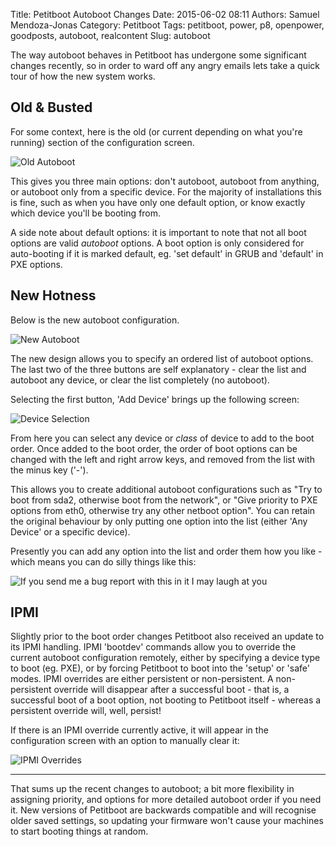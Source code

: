 Title: Petitboot Autoboot Changes
Date: 2015-06-02 08:11
Authors: Samuel Mendoza-Jonas
Category: Petitboot
Tags: petitboot, power, p8, openpower, goodposts, autoboot, realcontent
Slug: autoboot

The way autoboot behaves in Petitboot has undergone some significant changes recently, so in order to ward off any angry emails lets take a quick tour of how the new system works.

## Old & Busted

For some context, here is the old (or current depending on what you're running) section of the configuration screen.

![Old Autoboot][00]

This gives you three main options: don't autoboot, autoboot from anything, or autoboot only from a specific device. For the majority of installations this is fine, such as when you have only one default option, or know exactly which device you'll be booting from.

A side note about default options: it is important to note that not all boot options are valid *autoboot* options. A boot option is only considered for auto-booting if it is marked default, eg. 'set default' in GRUB and 'default' in PXE options.

## New Hotness

Below is the new autoboot configuration.

![New Autoboot][01]

The new design allows you to specify an ordered list of autoboot options.
The last two of the three buttons are self explanatory - clear the list and autoboot any device, or clear the list completely (no autoboot).

Selecting the first button, 'Add Device' brings up the following screen:

![Device Selection][02]

From here you can select any device or *class* of device to add to the boot order. Once added to the boot order, the order of boot options can be changed with the left and right arrow keys, and removed from the list with the minus key ('-').

This allows you to create additional autoboot configurations such as "Try to boot from sda2, otherwise boot from the network", or "Give priority to PXE options from eth0, otherwise try any other netboot option".
You can retain the original behaviour by only putting one option into the list (either 'Any Device' or a specific device).

Presently you can add any option into the list and order them how you like - which means you can do silly things like this:

![If you send me a bug report with this in it I may laugh at you][03]

## IPMI

Slightly prior to the boot order changes Petitboot also received an update to its IPMI handling. IPMI 'bootdev' commands allow you to override the current autoboot configuration remotely, either by specifying a device type to boot (eg. PXE), or by forcing Petitboot to boot into the 'setup' or 'safe' modes. IPMI overrides are either persistent or non-persistent. A non-persistent override will disappear after a successful boot - that is, a successful boot of a boot option, not booting to Petitboot itself - whereas a persistent override will, well, persist!

If there is an IPMI override currently active, it will appear in the configuration screen with an option to manually clear it:

![IPMI Overrides][04]

-------------------------------------------

That sums up the recent changes to autoboot; a bit more flexibility in assigning priority, and options for more detailed autoboot order if you need it. New versions of Petitboot are backwards compatible and will recognise older saved settings, so updating your firmware won't cause your machines to start booting things at random.

[00]: /images/sammj/oldstyle.jpg
[01]: /images/sammj/newstyle.jpg
[02]: /images/sammj/devices.jpg
[03]: /images/sammj/redundant.jpg
[04]: /images/sammj/ipmi.jpg
